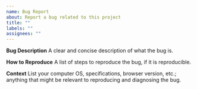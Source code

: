 ```yaml
---
name: Bug Report
about: Report a bug related to this project
title: ""
labels: ""
assignees: ""
---
```


**Bug Description**
A clear and concise description of what the bug is.

**How to Reproduce**
A list of steps to reproduce the bug, if it is reproducible.

**Context**
List your computer OS, specifications, browser version, etc.; anything that might be relevant to reproducing and diagnosing the bug.
